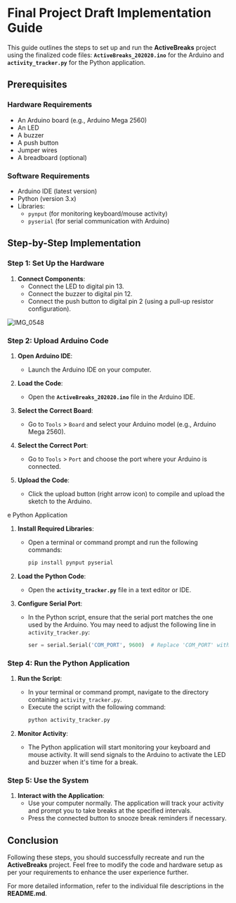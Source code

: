 # Final Project Draft Implementation Guide

This guide outlines the steps to set up and run the **ActiveBreaks** project using the finalized code files: **`ActiveBreaks_202020.ino`** for the Arduino and **`activity_tracker.py`** for the Python application.

## Prerequisites

### Hardware Requirements

- An Arduino board (e.g., Arduino Mega 2560)
- An LED
- A buzzer
- A push button
- Jumper wires
- A breadboard (optional)

### Software Requirements

- Arduino IDE (latest version)
- Python (version 3.x)
- Libraries: 
  - `pynput` (for monitoring keyboard/mouse activity)
  - `pyserial` (for serial communication with Arduino)

## Step-by-Step Implementation

### Step 1: Set Up the Hardware

1. **Connect Components**:
   - Connect the LED to digital pin 13.
   - Connect the buzzer to digital pin 12.
   - Connect the push button to digital pin 2 (using a pull-up resistor configuration).

![IMG_0548](https://github.com/user-attachments/assets/d9f831fe-efb8-42a0-bfa4-258bce142c9f)


### Step 2: Upload Arduino Code

1. **Open Arduino IDE**:
   - Launch the Arduino IDE on your computer.

2. **Load the Code**:
   - Open the **`ActiveBreaks_202020.ino`** file in the Arduino IDE.

3. **Select the Correct Board**:
   - Go to `Tools` > `Board` and select your Arduino model (e.g., Arduino Mega 2560).

4. **Select the Correct Port**:
   - Go to `Tools` > `Port` and choose the port where your Arduino is connected.

5. **Upload the Code**:
   - Click the upload button (right arrow icon) to compile and upload the sketch to the Arduino.

e Python Application

1. **Install Required Libraries**:
   - Open a terminal or command prompt and run the following commands:
     ```bash
     pip install pynput pyserial
     ```

2. **Load the Python Code**:
   - Open the **`activity_tracker.py`** file in a text editor or IDE.

3. **Configure Serial Port**:
   - In the Python script, ensure that the serial port matches the one used by the Arduino. You may need to adjust the following line in `activity_tracker.py`:
     ```python
     ser = serial.Serial('COM_PORT', 9600)  # Replace 'COM_PORT' with your Arduino port
     ```

### Step 4: Run the Python Application

1. **Run the Script**:
   - In your terminal or command prompt, navigate to the directory containing `activity_tracker.py`.
   - Execute the script with the following command:
     ```bash
     python activity_tracker.py
     ```

2. **Monitor Activity**:
   - The Python application will start monitoring your keyboard and mouse activity. It will send signals to the Arduino to activate the LED and buzzer when it's time for a break.

### Step 5: Use the System

1. **Interact with the Application**:
   - Use your computer normally. The application will track your activity and prompt you to take breaks at the specified intervals.
   - Press the connected button to snooze break reminders if necessary.

## Conclusion

Following these steps, you should successfully recreate and run the **ActiveBreaks** project. Feel free to modify the code and hardware setup as per your requirements to enhance the user experience further.

For more detailed information, refer to the individual file descriptions in the **README.md**.
